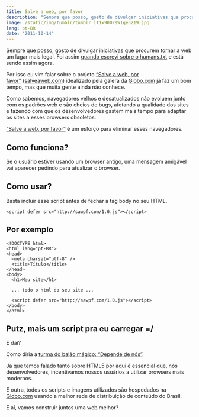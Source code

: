 ```yaml
---
title: Salve a web, por favor
description: "Sempre que posso, gosto de divulgar iniciativas que procurem tornar a web um lugar mais legal. Foi assim quando escrevi sobre o humans.txt e está sendo assim agora."
image: /static/img/tumblr/tumblr_lt1x90OrsW1qe3219.jpg
lang: pt-BR
date: "2011-10-14"
---
```


Sempre que posso, gosto de divulgar iniciativas que procurem tornar a web um lugar mais legal. Foi assim [quando escrevi sobre o humans.txt](/humans-txt-because-we-are-people-not-machines) e está sendo assim agora.

Por isso eu vim falar sobre o projeto [“Salve a web, por favor”](http://salveaweb.com/) ([salveaweb.com](http://salveaweb.com/)) idealizado pela galera da [Globo.com](http://www.globo.com/) já faz um bom tempo, mas que muita gente ainda não conhece.

Como sabemos, navegadores velhos e desatualizados não evoluem junto com os padrões web e são cheios de bugs, afetando a qualidade dos sites e fazendo com que os desenvolvedores gastem mais tempo para adaptar os sites a esses browsers obsoletos.

[“Salve a web, por favor”](http://salveaweb.com/) é um esforço para eliminar esses navegadores.

<!-- more -->

## Como funciona?

Se o usuário estiver usando um browser antigo, uma mensagem amigável vai aparecer pedindo para atualizar o browser.

## Como usar?

Basta incluir esse script antes de fechar a tag body no seu HTML.

```
<script defer src="http://sawpf.com/1.0.js"></script>
```

## Por exemplo

```
<!DOCTYPE html>
<html lang="pt-BR">
<head>
  <meta charset="utf-8" />
  <title>Título</title>
</head>
<body>
  <h1>Meu site</h1>

  ... todo o html do seu site ...

  <script defer src="http://sawpf.com/1.0.js"></script>
</body>
</html>
```

## Putz, mais um script pra eu carregar =/

E daí?

Como diria a [turma do balão mágico: “Depende de nós”](https://www.youtube.com/watch?v=cqPmPesjWTE).

Já que temos falado tanto sobre HTML5 por aqui é essencial que, nós desenvolvedores, incentivamos nossos usuários a utilizar browsers mais modernos.

E outra, todos os scripts e imagens utilizados são hospedados na [Globo.com](http://www.globo.com/) usando a melhor rede de distribuição de conteúdo do Brasil.

E aí, vamos construir juntos uma web melhor?
